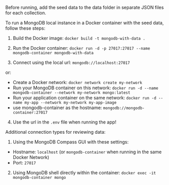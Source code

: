 Before running, add the seed data to the data folder in separate JSON files for each collection. 

To run a MongoDB local instance in a Docker container with the seed data, follow these steps:

1. Build the Docker image:
`docker build -t mongodb-with-data .`

2. Run the Docker container:
`docker run -d -p 27017:27017 --name mongodb-container mongodb-with-data`

3. Connect using the local url:
`mongodb://localhost:27017`

or: 
- Create a Docker network:
 `docker network create my-network`
- Run your MongoDB container on this network:
 `docker run -d --name mongodb-container --network my-network mongo:latest`
- Run your application container on the same network:
 `docker run -d --name my-app --network my-network my-app-image`
- use mongodb-container as the hostname: `mongodb://mongodb-container:27017`

4. Use the url in the `.env` file when running the app!

Additional connection types for reviewing data:

1. Using the MongoDB Compass GUI with these settings:
- Hostname: `localhost` (or `mongodb-container` when running in the same Docker Network)
- Port: `27017`

2. Using MongoDB shell directly within the container:
`docker exec -it mongodb-container mongo`